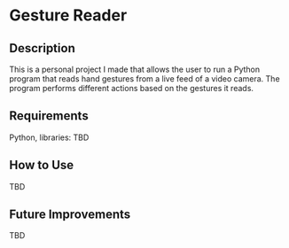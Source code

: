 # Gesture Reader
## Description
This is a personal project I made that allows the user to run a Python program that reads hand gestures from a live feed of a video camera. The program performs different actions based on the gestures it reads.
## Requirements
Python, libraries: TBD
## How to Use
TBD
## Future Improvements
TBD
